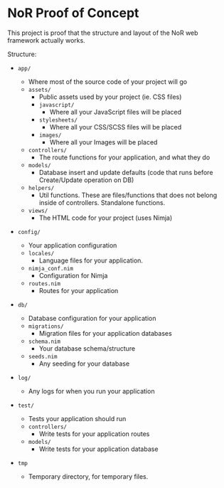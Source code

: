 # NoR Proof of Concept

This project is proof that the structure and layout of the NoR web framework actually works.

Structure:

- `app/`

  - Where most of the source code of your project will go
  - `assets/`
    - Public assets used by your project (ie. CSS files)
    - `javascript/`
      - Where all your JavaScript files will be placed
    - `stylesheets/`
      - Where all your CSS/SCSS files will be placed
    - `images/`
      - Where all your Images will be placed
  - `controllers/`
    - The route functions for your application, and what they do
  - `models/`
    - Database insert and update defaults (code that runs before Create/Update operation on DB)
  - `helpers/`
    - Util functions. These are files/functions that does not belong inside of controllers. Standalone functions.
  - `views/`
    - The HTML code for your project (uses Nimja)

- `config/`

  - Your application configuration
  - `locales/`
    - Language files for your application.
  - `nimja_conf.nim`
    - Configuration for Nimja
  - `routes.nim`
    - Routes for your application

- `db/`

  - Database configuration for your application
  - `migrations/`
    - Migration files for your application databases
  - `schema.nim`
    - Your database schema/structure
  - `seeds.nim`
    - Any seeding for your database

- `log/`

  - Any logs for when you run your application

- `test/`

  - Tests your application should run
  - `controllers/`
    - Write tests for your application routes
  - `models/`
    - Write tests for your application database

- `tmp`
  - Temporary directory, for temporary files.
